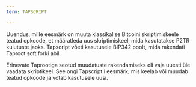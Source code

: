 ```yaml
---
term: TAPSCRIPT

---
```

Uuendus, mille eesmärk on muuta klassikalise Bitcoini skriptimiskeele teatud opkoode, et määratleda uus skriptimiskeel, mida kasutatakse P2TR kulutuste jaoks. Tapscript võeti kasutusele BIP342 poolt, mida rakendati Taproot soft forki abil.

Erinevate Taprootiga seotud muudatuste rakendamiseks oli vaja uuesti üle vaadata skriptikeel. See ongi Tapscript'i eesmärk, mis keelab või muudab teatud opkoode ja võtab kasutusele uusi.